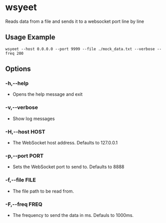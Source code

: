 # wsyeet
Reads data from a file and sends it to a websocket port line by line

## Usage Example
```
wsyeet --host 0.0.0.0 --port 9999 --file ./mock_data.txt --verbose --freq 200
```

## Options
### -h,--help
- Opens the help message and exit

### -v,--verbose
- Show log messages

### -H,--host HOST
- The WebSocket host address. Defaults to 127.0.0.1

### -p,--port PORT
- Sets the WebSocket port to send to. Defaults to 8888

### -f,--file FILE
- The file path to be read from.

### -F,--freq FREQ
- The frequency to send the data in ms. Defauls to 1000ms.

